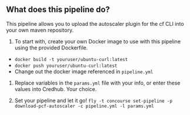 ## What does this pipeline do?

This pipeline allows you to upload the autoscaler plugin for the cf CLI into your own maven repository.

1.  To start with, create your own Docker image to use with this pipeline using the provided Dockerfile.
  * `docker build -t youruser/ubuntu-curl:latest`
  * `docker push youruser/ubuntu-curl:latest`
  * Change out the docker image referenced in `pipeline.yml`
1. Replace variables in the `params.yml` file with your info, or enter these values into Credhub. Your choice.

1. Set your pipeline and let it go!
`fly -t concourse set-pipeline -p download-pcf-autoscaler -c pipeline.yml -l params.yml`
